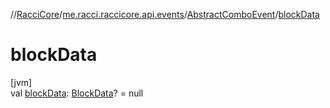//[RacciCore](../../../index.md)/[me.racci.raccicore.api.events](../index.md)/[AbstractComboEvent](index.md)/[blockData](block-data.md)

# blockData

[jvm]\
val [blockData](block-data.md): [BlockData](../-block-data/index.md)? = null
